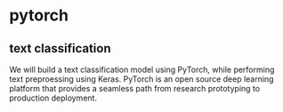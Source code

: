 # pytorch

## text classification

We will build a text classification model using PyTorch, while performing text preproessing using Keras. PyTorch is an open source deep learning platform that provides a seamless path from research prototyping to production deployment.

